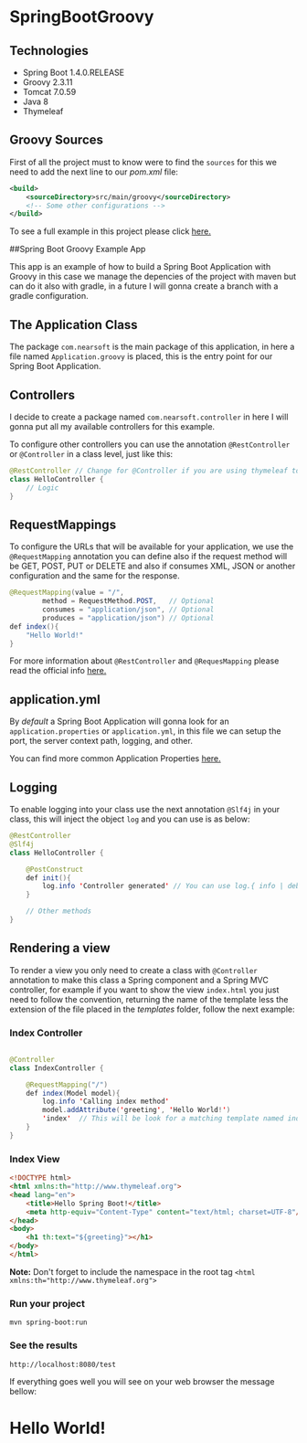 # SpringBootGroovy

## Technologies

- Spring Boot 1.4.0.RELEASE
- Groovy 2.3.11
- Tomcat 7.0.59
- Java 8
- Thymeleaf 

## Groovy Sources

First of all the project must to know were to find the `sources` for this we need to add the next line to our *pom.xml* file:

```xml
<build>
    <sourceDirectory>src/main/groovy</sourceDirectory>
    <!-- Some other configurations -->
</build>
```

To see a full example in this project please click [here.](https://raw.githubusercontent.com/Joxebus/SpringBootGroovy/master/pom.xml)

##Spring Boot Groovy Example App

This app is an example of how to build a Spring Boot Application with Groovy in this case we manage the depencies of the project with maven but can do it also with gradle, in a future I will gonna create a branch with a gradle configuration.

## The Application Class

The package `com.nearsoft` is the main package of this application, in here a file named `Application.groovy` is placed, this is the entry point for our Spring Boot Application.

## Controllers

I decide to create a package named `com.nearsoft.controller` in here I will gonna put all my available controllers for this example.

To configure other controllers you can use the annotation `@RestController` or `@Controller` in a class level, just like this:

``` java
@RestController // Change for @Controller if you are using thymeleaf to serve the views
class HelloController {
	// Logic
}
```

## RequestMappings

To configure the URLs that will be available for your application, we use the `@RequestMapping` annotation you can define also if the request method will be GET, POST, PUT or DELETE and also if consumes XML, JSON or another configuration and the same for the response.

```java
@RequestMapping(value = "/",
        method = RequestMethod.POST,   // Optional
        consumes = "application/json", // Optional
        produces = "application/json") // Optional
def index(){
    "Hello World!"
}
```

For more information about `@RestController` and `@RequesMapping` please read the official info [here.](http://docs.spring.io/spring-boot/docs/current/reference/htmlsingle/#getting-started-first-application-annotations)

## application.yml

By *default* a Spring Boot Application will gonna look for an `application.properties` or `application.yml`, in this file we can setup the port, the server context path, logging, and other.

You can find more common Application Properties [here.](http://docs.spring.io/spring-boot/docs/current/reference/html/common-application-properties.html)

## Logging

To enable logging into your class use the next annotation `@Slf4j` in your class, this will inject the object `log` and you can use is as below:

```java
@RestController
@Slf4j
class HelloController {

    @PostConstruct
    def init(){
        log.info 'Controller generated' // You can use log.{ info | debug | error | warn }
    }

    // Other methods
}
``` 

## Rendering a view

To render a view you only need to create a class with `@Controller` annotation to make this class a Spring component and a Spring MVC controller, for example if you want to show the view `index.html` you just need to follow the convention, returning the name of the template less the extension of the file placed in the _templates_ folder, follow the next example:


### Index Controller
```java

@Controller
class IndexController {

    @RequestMapping("/")
    def index(Model model){
        log.info 'Calling index method'
        model.addAttribute('greeting', 'Hello World!')
        'index'	 // This will be look for a matching template named index.html
    }
}
```

### Index View
```html
<!DOCTYPE html>
<html xmlns:th="http://www.thymeleaf.org">
<head lang="en">
    <title>Hello Spring Boot!</title>
    <meta http-equiv="Content-Type" content="text/html; charset=UTF-8"/>
</head>
<body>
    <h1 th:text="${greeting}"></h1>
</body>
</html>
```

**Note:** Don't forget to include the namespace in the root tag `<html xmlns:th="http://www.thymeleaf.org">`

### Run your project

```
mvn spring-boot:run
```

### See the results

```
http://localhost:8080/test
```

If everything goes well you will see on your web browser the message bellow:

# Hello World!